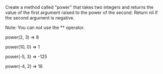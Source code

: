 Create a method called "power" that takes two integers and returns the value of the first argument raised to the power of the second. Return nil if the second argument is negative.

Note: You can not use the ** operator.

power(2, 3) => 8

power(10, 0) => 1

power(-5, 3) => -125

power(-4, 2) => 16
